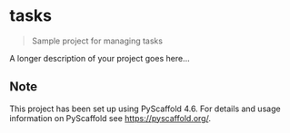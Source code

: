 # tasks

> Sample project for managing tasks

A longer description of your project goes here...

## Note

This project has been set up using PyScaffold 4.6. For details and usage
information on PyScaffold see https://pyscaffold.org/.
